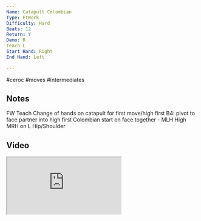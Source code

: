 ```yaml
---
Name: Catapult Colombian
Type: FtWork
Difficulty: Hard
Beats: 12
Return: Y
Demo: R
Teach L
Start Hand: Right
End Hand: Left

---
```

#ceroc #moves #intermediates
## Notes
FW Teach
Change of hands on catapult for first move/high first
B4: pivot to face partner into high first
Colombian start on face together - MLH High MRH on L Hip/Shoulder

## Video
<iframe src="https://www.network.ceroc.com/Teachers/DanceMoves/CurrentLibrary/Video/16CatapultColombian.mp4" />

## Top Tips

#### Style
Colmbian

#### Shape & Feel
Footwork, Latin Style

#### Safety
Leading clombian

#### Timing
FW on 1/2 beats

### Men

### Ladies

## Safety & Technique
### Men

### Ladies

## Style & Flow


### Men

### Ladies


